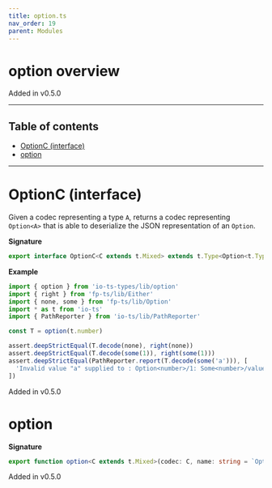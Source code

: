 ```yaml
---
title: option.ts
nav_order: 19
parent: Modules
---
```


# option overview

Added in v0.5.0

---

<h2 class="text-delta">Table of contents</h2>

- [OptionC (interface)](#optionc-interface)
- [option](#option)

---

# OptionC (interface)

Given a codec representing a type `A`, returns a codec representing `Option<A>` that is able to deserialize
the JSON representation of an `Option`.

**Signature**

```ts
export interface OptionC<C extends t.Mixed> extends t.Type<Option<t.TypeOf<C>>, Option<t.OutputOf<C>>, unknown> {}
```

**Example**

```ts
import { option } from 'io-ts-types/lib/option'
import { right } from 'fp-ts/lib/Either'
import { none, some } from 'fp-ts/lib/Option'
import * as t from 'io-ts'
import { PathReporter } from 'io-ts/lib/PathReporter'

const T = option(t.number)

assert.deepStrictEqual(T.decode(none), right(none))
assert.deepStrictEqual(T.decode(some(1)), right(some(1)))
assert.deepStrictEqual(PathReporter.report(T.decode(some('a'))), [
  'Invalid value "a" supplied to : Option<number>/1: Some<number>/value: number'
])
```

Added in v0.5.0

# option

**Signature**

```ts
export function option<C extends t.Mixed>(codec: C, name: string = `Option<${codec.name}>`): OptionC<C> { ... }
```

Added in v0.5.0
